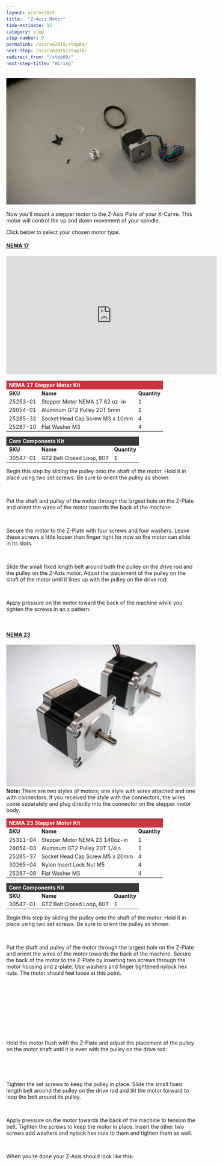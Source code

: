 ```yaml
---
layout: xcarve2015
title:  "Z-Axis Motor"
time-estimate: 15
category: step
step-number: 9
permalink: /xcarve2015/step09/
next-step: /xcarve2015/step10/
redirect_from: "/step09/"
next-step-title: "Wiring"
---
```


<img src="0607.jpg">

Now you'll mount a stepper motor to the Z-Axis Plate of your X-Carve. This motor will control the up and down movement of your spindle.

Click below to select your chosen motor type.

<div class="panel-group" id="motor-accordion" role="tablist" aria-multiselectable="true">
<div class="panel panel-default">
<a data-toggle="collapse" data-parent="#motor-accordion" href="#nema17" aria-expanded="false" aria-controls="nema17" class="panel-heading" role="tab" id="nema17-header">

<h4 class="panel-title">
NEMA 17</h4>

<div class="expand-icons">
<i class="fa fa-plus"></i>
 <i class="fa fa-minus"></i>

</div>
</a>

<div id="nema17" class="panel-collapse collapse" role="tabpanel" aria-labelledby="nema17-header">
<div class="panel-body">
<iframe width="560" height="315" src="https://www.youtube.com/embed/cEJDROc9ZEs" frameborder="0" allowfullscreen>
</iframe>
<table>
	<tr>
		<td style="color:#fff;background: #cc3440;" colspan="3"><b><span class="caps">NEMA</span> 17 Stepper Motor Kit</b> </td>
	</tr>
	<tr>
		<td> <b><span class="caps">SKU</span></b> </td>
		<td> <b>Name</b> </td>
		<td> <b>Quantity</b> </td>
	</tr>
	<tr>
		<td> 25253-01 </td>
		<td> Stepper Motor <span class="caps">NEMA</span> 17 62 oz-in </td>
		<td> 1 </td>
	</tr>
	<tr>
		<td> 26054-01 </td>
		<td> Aluminum GT2 Pulley 20T 5mm </td>
		<td> 1 </td>
	</tr>
	<tr>
		<td> 25285-32 </td>
		<td> Socket Head Cap Screw M3 x 10mm </td>
		<td> 4 </td>
	</tr>
	<tr>
		<td> 25287-10 </td>
		<td> Flat Washer M3 </td>
		<td> 4 </td>
	</tr>
</table>
<table>
	<tr>
		<td style="color:#fff;background: #383838;" colspan="3"><b>Core Components Kit</b> </td>
	</tr>
	<tr>
		<td> <b><span class="caps">SKU</span></b> </td>
		<td> <b>Name</b> </td>
		<td> <b>Quantity</b> </td>
	</tr>
	<tr>
		<td> 30547-01 </td>
		<td> GT2 Belt Closed Loop, 80T </td>
		<td> 1 </td>
	</tr>
</table>
<p>Begin this step by sliding the pulley onto the shaft of the motor. Hold it in place using two set screws. Be sure to orient the pulley as shown:</p>
<p style="text-align:center;"><img src="https://dzevsq2emy08i.cloudfront.net/paperclip/project_instruction_image_uploaded_images/592/original/0608.jpg?1424382338" alt="" /></p>
<p>Put the shaft and pulley of the motor through the largest hole on the Z-Plate and orient the wires of the motor towards the back of the machine:</p>
<p style="text-align:center;"><img src="https://dzevsq2emy08i.cloudfront.net/paperclip/project_instruction_image_uploaded_images/593/original/0975.jpg?1424382390" alt="" /></p>
<p>Secure the motor to the Z-Plate with four screws and four washers. Leave these screws a little looser than finger tight for now so the motor can slide in its slots.</p>
<p style="text-align:center;"><img src="https://dzevsq2emy08i.cloudfront.net/paperclip/project_instruction_image_uploaded_images/594/original/0978.jpg?1424382436" alt="" /></p>
<p>Slide the small fixed length belt around both the pulley on the drive rod and the pulley on the Z-Axis motor. Adjust the placement of the pulley on the shaft of the motor until it lines up with the pulley on the drive rod:</p>
<p style="text-align:center;"><img src="https://dzevsq2emy08i.cloudfront.net/paperclip/project_instruction_image_uploaded_images/595/original/0986.jpg?1424382500" alt="" /></p>
<p>Apply pressure on the motor toward the back of the machine while you tighten the screws in an x pattern.</p>
<p style="text-align:center;"><img src="https://dzevsq2emy08i.cloudfront.net/paperclip/project_instruction_image_uploaded_images/596/original/0987.jpg?1424382501" alt="" /></p>

</div>
</div>
</div>
<div class="panel panel-default">
<a data-toggle="collapse" data-parent="#motor-accordion" href="#nema23" aria-expanded="false" aria-controls="nema23" class="panel-heading" role="tab" id="nema23-header">

<h4 class="panel-title">
NEMA 23</h4>

<div class="expand-icons">
<i class="fa fa-plus"></i>
 <i class="fa fa-minus"></i>

</div>
</a>

<div id="nema23" class="panel-collapse collapse" role="tabpanel" aria-labelledby="nema23-header">
<div class="panel-body">
<img src="P6120528EDIT.jpg">

<div class="note">
<i class="fa fa-hand-o-right"></i>
 <span class="note-text">
 <strong>Note:</strong> There are two styles of motors; one style with wires attached and one with connectors. If you received the style with the connectors, the wires come separately and plug directly into the connector on the stepper motor body.
 </span>

</div>
<table>
	<tr>
		<td style="color:#fff;background: #cc3440;" colspan="3"><b><span class="caps">NEMA</span> 23 Stepper Motor Kit</b> </td>
	</tr>
	<tr>
		<td> <b><span class="caps">SKU</span></b> </td>
		<td> <b>Name</b> </td>
		<td> <b>Quantity</b> </td>
	</tr>
	<tr>
		<td> 25311-04 </td>
		<td> Stepper Motor <span class="caps">NEMA</span> 23 140oz-in </td>
		<td> 1 </td>
	</tr>
	<tr>
		<td> 26054-03 </td>
		<td> Aluminum GT2 Pulley 20T 1/4in </td>
		<td> 1 </td>
	</tr>
	<tr>
		<td> 25285-37 </td>
		<td> Socket Head Cap Screw M5 x 20mm </td>
		<td> 4 </td>
	</tr>
	<tr>
		<td> 30265-04 </td>
		<td> Nylon Insert Lock Nut M5 </td>
		<td> 4 </td>
	</tr>
	<tr>
		<td> 25287-08 </td>
		<td> Flat Washer M5 </td>
		<td> 4 </td>
	</tr>
</table>
<table>
	<tr>
		<td style="color:#fff;background: #383838;" colspan="3"><b>Core Components Kit</b> </td>
	</tr>
	<tr>
		<td> <b><span class="caps">SKU</span></b> </td>
		<td> <b>Name</b> </td>
		<td> <b>Quantity</b> </td>
	</tr>
	<tr>
		<td> 30547-01 </td>
		<td> GT2 Belt Closed Loop, 80T </td>
		<td> 1 </td>
	</tr>
</table>
<p>Begin this step by sliding the pulley onto the shaft of the motor. Hold it in place using two set screws. Be sure to orient the pulley as shown:</p>
<p style="text-align:center;"><img src="https://dzevsq2emy08i.cloudfront.net/paperclip/project_instruction_image_uploaded_images/599/original/0989.jpg?1424382761" alt="" /></p>
<p>Put the shaft and pulley of the motor through the largest hole on the Z-Plate and orient the wires of the motor towards the back of the machine. Secure the back of the motor to the Z-Plate by inserting two screws through the motor housing and z-plate. Use washers and finger tightened nylock hex nuts. The motor should feel loose at this point.</p>
<p style="text-align:center;"><img src="https://dzevsq2emy08i.cloudfront.net/paperclip/project_instruction_image_uploaded_images/600/original/0991.jpg?1424382823" alt="" /></p>
<p style="text-align:center;"><img src="https://dzevsq2emy08i.cloudfront.net/paperclip/project_instruction_image_uploaded_images/601/original/0992.jpg?1424382823" alt="" /></p>
<p style="text-align:center;"><img src="https://dzevsq2emy08i.cloudfront.net/paperclip/project_instruction_image_uploaded_images/602/original/0993.jpg?1424382824" alt="" /></p>
<p style="text-align:center;"><img src="https://dzevsq2emy08i.cloudfront.net/paperclip/project_instruction_image_uploaded_images/603/original/0994.jpg?1424382825" alt="" /></p>
<p style="text-align:center;"><img src="https://dzevsq2emy08i.cloudfront.net/paperclip/project_instruction_image_uploaded_images/604/original/0995.jpg?1424382826" alt="" /></p>
<p>Hold the motor flush with the Z-Plate and adjust the placement of the pulley on the motor shaft until it is even with the pulley on the drive rod:</p>
<p style="text-align:center;"><img src="https://dzevsq2emy08i.cloudfront.net/paperclip/project_instruction_image_uploaded_images/605/original/0996.jpg?1424382977" alt="" /></p>
<p style="text-align:center;"><img src="https://dzevsq2emy08i.cloudfront.net/paperclip/project_instruction_image_uploaded_images/606/original/0997.jpg?1424382978" alt="" /></p>
<p>Tighten the set screws to keep the pulley in place. Slide the small fixed length belt around the pulley on the drive rod and tilt the motor forward to loop the belt around its pulley.</p>
<p style="text-align:center;"><img src="https://dzevsq2emy08i.cloudfront.net/paperclip/project_instruction_image_uploaded_images/607/original/0998.jpg?1424382979" alt="" /></p>
<p>Apply pressure on the motor towards the back of the machine to tension the belt. Tighten the screws to keep the motor in place. Insert the other two screws add washers and nylock hex nuts to them and tighten them as well.</p>
<p style="text-align:center;"><img src="https://dzevsq2emy08i.cloudfront.net/paperclip/project_instruction_image_uploaded_images/608/original/1000.jpg?1424382999" alt="" /></p>
<p>When you&#8217;re done your Z-Axis should look like this:</p>
<p style="text-align:center;"><img src="https://dzevsq2emy08i.cloudfront.net/paperclip/project_instruction_image_uploaded_images/609/original/1001.jpg?1424383000" alt="" /></p>

</div>
</div>
</div>
</div>
